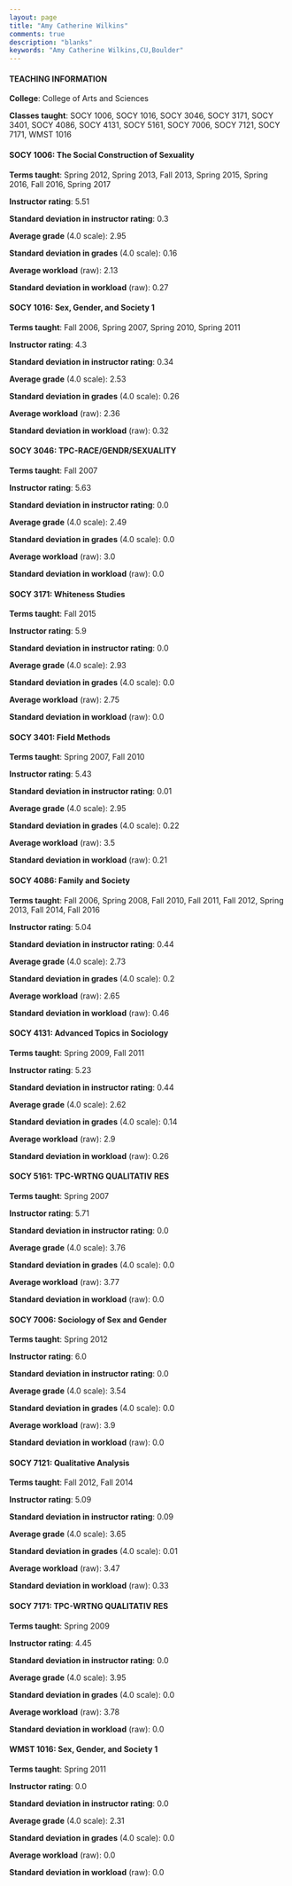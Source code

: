 ```yaml
---
layout: page
title: "Amy Catherine Wilkins" 
comments: true
description: "blanks"
keywords: "Amy Catherine Wilkins,CU,Boulder"
---
```

<head>
<script src="https://ajax.googleapis.com/ajax/libs/jquery/2.1.3/jquery.min.js"></script>
<script src="https://dl.dropboxusercontent.com/s/pc42nxpaw1ea4o9/highcharts.js?dl=0"></script>
<!-- <script src="../assets/js/highcharts.js"></script> -->
<style type="text/css">@font-face {
	font-family: "Bebas Neue";
	src: url(https://www.filehosting.org/file/details/544349/BebasNeue Regular.otf) format("opentype");
	}
	h1.Bebas { 
		font-family: "Bebas Neue", Verdana, Tahoma;
	}
</style>
</head>
	   
#### TEACHING INFORMATION

**College**: College of Arts and Sciences

**Classes taught**: SOCY 1006, SOCY 1016, SOCY 3046, SOCY 3171, SOCY 3401, SOCY 4086, SOCY 4131, SOCY 5161, SOCY 7006, SOCY 7121, SOCY 7171, WMST 1016

#### SOCY 1006: The Social Construction of Sexuality

**Terms taught**: Spring 2012, Spring 2013, Fall 2013, Spring 2015, Spring 2016, Fall 2016, Spring 2017

**Instructor rating**: 5.51

**Standard deviation in instructor rating**: 0.3

**Average grade** (4.0 scale): 2.95

**Standard deviation in grades** (4.0 scale): 0.16

**Average workload** (raw): 2.13

**Standard deviation in workload** (raw): 0.27

#### SOCY 1016: Sex, Gender, and Society 1

**Terms taught**: Fall 2006, Spring 2007, Spring 2010, Spring 2011

**Instructor rating**: 4.3

**Standard deviation in instructor rating**: 0.34

**Average grade** (4.0 scale): 2.53

**Standard deviation in grades** (4.0 scale): 0.26

**Average workload** (raw): 2.36

**Standard deviation in workload** (raw): 0.32

#### SOCY 3046: TPC-RACE/GENDR/SEXUALITY

**Terms taught**: Fall 2007

**Instructor rating**: 5.63

**Standard deviation in instructor rating**: 0.0

**Average grade** (4.0 scale): 2.49

**Standard deviation in grades** (4.0 scale): 0.0

**Average workload** (raw): 3.0

**Standard deviation in workload** (raw): 0.0

#### SOCY 3171: Whiteness Studies

**Terms taught**: Fall 2015

**Instructor rating**: 5.9

**Standard deviation in instructor rating**: 0.0

**Average grade** (4.0 scale): 2.93

**Standard deviation in grades** (4.0 scale): 0.0

**Average workload** (raw): 2.75

**Standard deviation in workload** (raw): 0.0

#### SOCY 3401: Field Methods

**Terms taught**: Spring 2007, Fall 2010

**Instructor rating**: 5.43

**Standard deviation in instructor rating**: 0.01

**Average grade** (4.0 scale): 2.95

**Standard deviation in grades** (4.0 scale): 0.22

**Average workload** (raw): 3.5

**Standard deviation in workload** (raw): 0.21

#### SOCY 4086: Family and Society

**Terms taught**: Fall 2006, Spring 2008, Fall 2010, Fall 2011, Fall 2012, Spring 2013, Fall 2014, Fall 2016

**Instructor rating**: 5.04

**Standard deviation in instructor rating**: 0.44

**Average grade** (4.0 scale): 2.73

**Standard deviation in grades** (4.0 scale): 0.2

**Average workload** (raw): 2.65

**Standard deviation in workload** (raw): 0.46

#### SOCY 4131: Advanced Topics in Sociology

**Terms taught**: Spring 2009, Fall 2011

**Instructor rating**: 5.23

**Standard deviation in instructor rating**: 0.44

**Average grade** (4.0 scale): 2.62

**Standard deviation in grades** (4.0 scale): 0.14

**Average workload** (raw): 2.9

**Standard deviation in workload** (raw): 0.26

#### SOCY 5161: TPC-WRTNG QUALITATIV RES

**Terms taught**: Spring 2007

**Instructor rating**: 5.71

**Standard deviation in instructor rating**: 0.0

**Average grade** (4.0 scale): 3.76

**Standard deviation in grades** (4.0 scale): 0.0

**Average workload** (raw): 3.77

**Standard deviation in workload** (raw): 0.0

#### SOCY 7006: Sociology of Sex and Gender

**Terms taught**: Spring 2012

**Instructor rating**: 6.0

**Standard deviation in instructor rating**: 0.0

**Average grade** (4.0 scale): 3.54

**Standard deviation in grades** (4.0 scale): 0.0

**Average workload** (raw): 3.9

**Standard deviation in workload** (raw): 0.0

#### SOCY 7121: Qualitative Analysis

**Terms taught**: Fall 2012, Fall 2014

**Instructor rating**: 5.09

**Standard deviation in instructor rating**: 0.09

**Average grade** (4.0 scale): 3.65

**Standard deviation in grades** (4.0 scale): 0.01

**Average workload** (raw): 3.47

**Standard deviation in workload** (raw): 0.33

#### SOCY 7171: TPC-WRTNG QUALITATIV RES

**Terms taught**: Spring 2009

**Instructor rating**: 4.45

**Standard deviation in instructor rating**: 0.0

**Average grade** (4.0 scale): 3.95

**Standard deviation in grades** (4.0 scale): 0.0

**Average workload** (raw): 3.78

**Standard deviation in workload** (raw): 0.0

#### WMST 1016: Sex, Gender, and Society 1

**Terms taught**: Spring 2011

**Instructor rating**: 0.0

**Standard deviation in instructor rating**: 0.0

**Average grade** (4.0 scale): 2.31

**Standard deviation in grades** (4.0 scale): 0.0

**Average workload** (raw): 0.0

**Standard deviation in workload** (raw): 0.0

